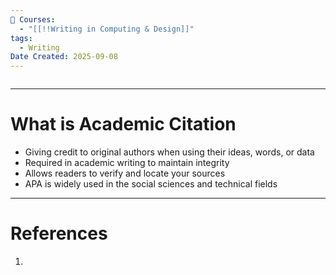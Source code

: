 ```yaml
---
📕 Courses:
  - "[[!!Writing in Computing & Design]]"
tags:
  - Writing
Date Created: 2025-09-08
---
```

```table-of-contents
```
---
# What is Academic Citation
- Giving credit to original authors when using their ideas, words, or data
- Required in academic writing to maintain integrity
- Allows readers to verify and locate your sources
- APA is widely used in the social sciences and technical fields
---
# References
1. 